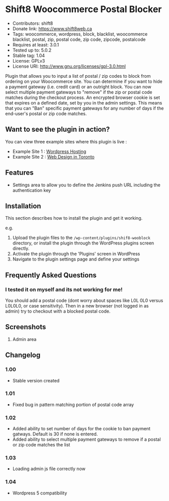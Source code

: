 # Shift8 Woocommerce Postal Blocker
* Contributors: shift8
* Donate link: https://www.shift8web.ca
* Tags: woocommerce, wordpress, block, blacklist, woocommerce blacklist, postal, zip, postal code, zip code, zipcode, postalcode
* Requires at least: 3.0.1
* Tested up to: 5.0.2
* Stable tag: 1.04
* License: GPLv3
* License URI: http://www.gnu.org/licenses/gpl-3.0.html

Plugin that allows you to input a list of postal / zip codes to block from ordering on your Woocommerce site. You can determine if you want to hide a payment gateway (i.e. credit card) or an outright block. You can now select multiple payment gateways to "remove" if the zip or postal code matches during the checkout process. An encrypted browser cookie is set that expires on a defined date, set by you in the admin settings. This means that you can "Ban" specific payment gateways for any number of days if the end-user's postal or zip code matches.

## Want to see the plugin in action?

You can view three example sites where this plugin is live :

- Example Site 1 : [Wordpress Hosting](https://www.stackstar.com "Wordpress Hosting")
- Example Site 2 : [Web Design in Toronto](https://www.shift8web.ca "Web Design in Toronto")

## Features

- Settings area to allow you to define the Jenkins push URL including the authentication key

## Installation 

This section describes how to install the plugin and get it working.

e.g.

1. Upload the plugin files to the `/wp-content/plugins/shif8-wooblock` directory, or install the plugin through the WordPress plugins screen directly.
2. Activate the plugin through the 'Plugins' screen in WordPress
3. Navigate to the plugin settings page and define your settings

## Frequently Asked Questions 

### I tested it on myself and its not working for me! 

You should add a postal code (dont worry about spaces like L0L 0L0 versus L0L0L0, or case sensitivity). Then in a new browser (not logged in as admin) try to checkout with a blocked postal code.

## Screenshots 

1. Admin area

## Changelog 

### 1.00
* Stable version created

### 1.01
* Fixed bug in pattern matching portion of postal code array

### 1.02
* Added ability to set number of days for the cookie to ban payment gatways. Default is 30 if none is entered.
* Added ability to select multiple payment gateways to remove if a postal or zip code matches the list

### 1.03
* Loading admin js file correctly now

### 1.04
* Wordpress 5 compatibility
